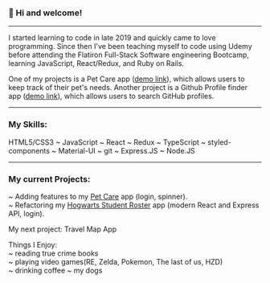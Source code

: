 ### 👋 Hi and welcome!
***
I started learning to code in late 2019 and quickly came to love programming. Since then I've been teaching myself to code using Udemy before attending the Flatiron Full-Stack Software engineering Bootcamp, learning JavaScript, React/Redux, and Ruby on Rails.

One of my projects is a Pet Care app ([demo link](https://pet-careapp.herokuapp.com/)), which allows users to keep track of their pet's needs. Another project is a Github Profile finder app ([demo link](https://github-finder-rho-ashy.vercel.app/)), which allows users to search GitHub profiles.
***

### My Skills:
HTML5/CSS3 ~ JavaScript ~ React ~ Redux ~ TypeScript ~ styled-components ~ Material-UI ~ git ~ Express.JS ~ Node.JS

***

### My current Projects:

~ Adding features to my [Pet Care](https://github.com/catwhitmer/petCare) app (login, spinner). <br>
~ Refactoring my [Hogwarts Student Roster](https://github.com/catwhitmer/students-js-frontend) app (modern React and Express API, login). <br>

My next project: Travel Map App <br>

Things I Enjoy: <br>
~ reading true crime books <br>
~ playing video games(RE, Zelda, Pokemon, The last of us, HZD) <br>
~ drinking coffee ~ my dogs

